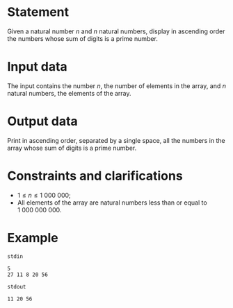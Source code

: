 # Statement

Given a natural number $n$ and $n$ natural numbers, display in ascending order the numbers whose sum of digits is a prime number.

# Input data

The input contains the number $n$, the number of elements in the array, and $n$ natural numbers, the elements of the array.

# Output data

Print in ascending order, separated by a single space, all the numbers in the array whose sum of digits is a prime number.

# Constraints and clarifications

* $1 \leq n \leq 1\ 000\ 000$;
* All elements of the array are natural numbers less than or equal to $1\ 000\ 000\ 000$.

# Example

`stdin`
```
5
27 11 8 20 56
```

`stdout`
```
11 20 56
